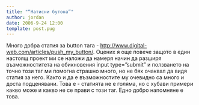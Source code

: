 ```yaml
---
title: "“Натисни бутона”"
author: jordan
date: 2006-9-24 12:00
template: post.pug
---
```


Много добра статия за button тага - http://www.digital-web.com/articles/push_my_button/. Оцених я още повече защото в един настоящ проект ми се наложи да намеря начин да разширя възможноститета на обикновения input type=”submit” и ползването на точно този таг ми помогна страшно много, но не бях очаквал да видя статия за него.
Както и да е възможностите му очевидно са много и доста подценявани.
Това е - статията не е голяма, но с хубави примери какво може и какво не се прави с този таг. Едно добро напомняне е това.
